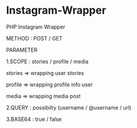 # Instagram-Wrapper
PHP Instagram Wrapper

METHOD : POST / GET

PARAMETER

1.SCOPE : 
stories / profile / media

stories => wrapping user stories

profile => wrapping profile info user

media => wrapping media post

2.QUERY : 
possibilty 
(username / @username / url)

3.BASE64 : true / false
